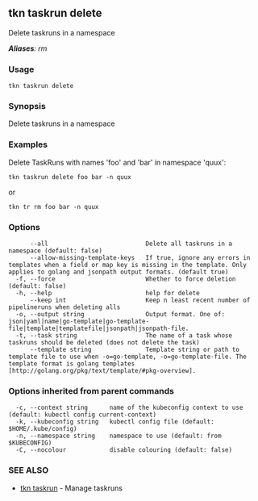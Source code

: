 ## tkn taskrun delete

Delete taskruns in a namespace

***Aliases**: rm*

### Usage

```
tkn taskrun delete
```

### Synopsis

Delete taskruns in a namespace

### Examples

Delete TaskRuns with names 'foo' and 'bar' in namespace 'quux':

    tkn taskrun delete foo bar -n quux

or

    tkn tr rm foo bar -n quux


### Options

```
      --all                           Delete all taskruns in a namespace (default: false)
      --allow-missing-template-keys   If true, ignore any errors in templates when a field or map key is missing in the template. Only applies to golang and jsonpath output formats. (default true)
  -f, --force                         Whether to force deletion (default: false)
  -h, --help                          help for delete
      --keep int                      Keep n least recent number of pipelineruns when deleting alls
  -o, --output string                 Output format. One of: json|yaml|name|go-template|go-template-file|template|templatefile|jsonpath|jsonpath-file.
  -t, --task string                   The name of a task whose taskruns should be deleted (does not delete the task)
      --template string               Template string or path to template file to use when -o=go-template, -o=go-template-file. The template format is golang templates [http://golang.org/pkg/text/template/#pkg-overview].
```

### Options inherited from parent commands

```
  -c, --context string      name of the kubeconfig context to use (default: kubectl config current-context)
  -k, --kubeconfig string   kubectl config file (default: $HOME/.kube/config)
  -n, --namespace string    namespace to use (default: from $KUBECONFIG)
  -C, --nocolour            disable colouring (default: false)
```

### SEE ALSO

* [tkn taskrun](tkn_taskrun.md)	 - Manage taskruns

